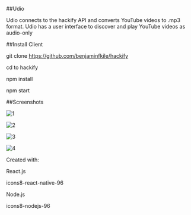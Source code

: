 ##Udio

Udio connects to the hackify API and converts YouTube videos to .mp3 format.  Udio has a user interface to discover and play YouTube videos as audio-only

##Install Client

git clone https://github.com/benjaminfkile/hackify

cd to hackify

npm install

npm start


##Screenshots

![1](https://user-images.githubusercontent.com/34235864/80178051-95b06c80-85ba-11ea-83ae-14ff25671e4a.png)

![2](https://user-images.githubusercontent.com/34235864/80178067-a1039800-85ba-11ea-8f80-60c45968ef41.png)

![3](https://user-images.githubusercontent.com/34235864/80178094-afea4a80-85ba-11ea-9ba8-b01a30b1aad3.png)

![4](https://user-images.githubusercontent.com/34235864/80178111-bbd60c80-85ba-11ea-8c39-b85586eeeae4.png)

Created with:

React.js

icons8-react-native-96

Node.js

icons8-nodejs-96